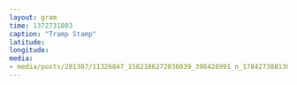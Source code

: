 ```yaml
---
layout: gram
time: 1372731803
caption: "Tramp Stamp"
latitude: 
longitude: 
media:
- media/posts/201307/11326847_1582186272036039_398428991_n_17842738813000351.jpg
---
```

